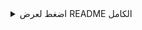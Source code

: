 
<details>
<summary>اضغط لعرض README الكامل</summary>

# 🏋️‍♂️ GYMHERO - Fitness Management System

A full-stack fitness management system designed to streamline member, trainer, and admin interactions — built during my training at **Tahaluf Al Emarat Technical Solutions** using modern technologies.

---

## 📁 Project Structure

```
GYMHERO/
├── Controllers/
├── Views/
├── Models/
└── wwwroot/
```

- This project follows the **ASP.NET Core MVC** pattern.
- Database: Oracle (7 well-structured tables).
- Fully responsive frontend using **Bootstrap**.

---

## ⚙️ Technologies Used

### Frontend
- Bootstrap
- HTML/CSS
- Razor Views

### Backend
- ASP.NET Core MVC
- Oracle Database
- Entity Framework (Data First)
- iTextSharp (for generating PDF invoices)

---

## 🚀 Key Features

### 👤 Member Role
- Register & browse fitness plans
- Subscribe to plans
- Download PDF invoice upon payment
- Submit testimonials (pending admin approval)

### 🏋️‍♂️ Trainer Role
- Create and manage plans
- Track subscribers

### 🛠️ Admin Role
- Monitor all subscriptions
- Filter subscriptions by date
- View statistics (revenue, users)
- Approve/reject testimonials
- Manage all users

### 🔄 Shared Features
- All users can update their profiles

---

## 📸 Demo

> 🎥 Watch a full video walkthrough of GYMHERO showcasing its user roles and features. https://drive.google.com/file/d/1hMpl7ZnlCzlNCrfkzcMzAf3wIUq3JJXf/view?usp=sharing

---

## 👥 Author

- **Omar Sarhan**

📧 [omar.kh.sarhan@gmail.com](mailto:omar.kh.sarhan@gmail.com)  
🔗 [LinkedIn](https://www.linkedin.com/in/omar-kh-sarhan/)


---

## 🌟 Show Your Support

If you found this project helpful, give it a ⭐ and share it with others!

---

## 📝 License

This project is licensed under the MIT License.

</details>
